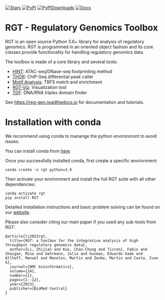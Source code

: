 [![Stars](https://img.shields.io/github/stars/CostaLab/reg-gen?logo=GitHub&color=yellow)](https://github.com/CostaLab/reg-gen/stargazers)
[![PyPI](https://img.shields.io/pypi/v/rgt?logo=PyPI)](https://pypi.org/project/RGT/)
[![PyPIDownloads](https://static.pepy.tech/badge/rgt)](https://static.pepy.tech/badge/rgt)
[![Docs](https://readthedocs.org/projects/reg-gen/badge/?version=latest)](https://reg-gen.readthedocs.io)

# RGT - Regulatory Genomics Toolbox

RGT is an open source Python 3.6+ library for analysis of regulatory genomics. RGT is programmed in an oriented object fashion and its core classes provide functionality for handling regulatory genomics data.

The toolbox is made of a core library and several tools:

* [HINT](https://reg-gen.readthedocs.io/en/latest/hint/introduction.html): ATAC-seq/DNase-seq footprinting method
* [THOR](https://reg-gen.readthedocs.io/en/latest/thor/introduction.html):
ChIP-Seq differential peak caller
* [Motif Analysis](https://reg-gen.readthedocs.io/en/latest/motif_analysis/introduction.html): TBFS match and enrichment
* [RGT-Viz](https://reg-gen.readthedocs.io/en/latest/rgt-viz/introduction.html): Visualization tool
* [TDF](https://reg-gen.readthedocs.io/en/latest/tdf/introduction.html): DNA/RNA triplex domain finder

See https://reg-gen.readthedocs.io for documentation and tutorials.

# Installation with conda

We recommend using conda to manange the python environmont to avoid issues.

You can install conda from [here](https://docs.conda.io/en/latest/miniconda.html)

Once you successfully installed conda, first create a specific environment:

```shell
conda create -n rgt python=3.9
```

Then activate your environment and install the full RGT suite with all other dependencies:
```shell
conda activate rgt
pip install RGT
```

Detailed installation instructions and basic problem solving can be found on our [website](https://reg-gen.readthedocs.io/en/latest/rgt/installation.html).

Please also consider citing our main paper if you used any sub-tools from RGT:
```
@article{li2023rgt,
  title={RGT: a toolbox for the integrative analysis of high throughput regulatory genomics data},
  author={Li, Zhijian and Kuo, Chao-Chung and Ticconi, Fabio and Shaigan, Mina and Gehrmann, Julia and Gusmao, Eduardo Gade and Allhoff, Manuel and Manolov, Martin and Zenke, Martin and Costa, Ivan G},
  journal={BMC bioinformatics},
  volume={24},
  number={1},
  pages={1--12},
  year={2023},
  publisher={BioMed Central}
}
```


